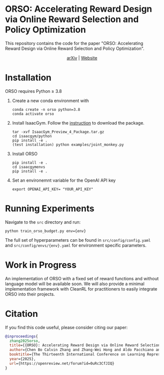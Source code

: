 # ORSO: Accelerating Reward Design via Online Reward Selection and Policy Optimization

This repository contains the code for the paper "ORSO: Accelerating Reward Design via Online Reward Selection and Policy Optimization".

<div align="center">

[arXiv](https://arxiv.org/abs/2410.13837) | [Website](https://calvincbzhang.github.io/orso-website/)

</div>

# Installation
ORSO requires Python ≥ 3.8

1. Create a new conda environment with
    ```
    conda create -n orso python=3.8
    conda activate orso
    ```

2. Install IsaacGym. Follow the [instruction](https://developer.nvidia.com/isaac-gym) to download the package.
    ```	
    tar -xvf IsaacGym_Preview_4_Package.tar.gz
    cd isaacgym/python
    pip install -e .
    (test installation) python examples/joint_monkey.py
    ```

3. Install ORSO
    ```
    pip install -e .
    cd isaacgymenvs
    pip install -e .
    ```

4. Set an environemnt variable for the OpenAI API key
    ```
    export OPENAI_API_KEY= "YOUR_API_KEY"
    ```

# Running Experiments

Navigate to the `src` directory and run:
```
python train_orso_budget.py env={env}
```
The full set of hyperparameters can be found in `src/config/config.yaml` and `src/config/envs/{env}.yaml` for environment specific parameters.

# Work in Progress
An implementation of ORSO with a fixed set of reward functions and without language model will be available soon. We will also provide a minimal implementation framework with CleanRL for practitioners to easily integrate ORSO into their projects.

# Citation
If you find this code useful, please consider citing our paper:
```bibtex
@inproceedings{
  zhang2025orso,
  title={{ORSO}: Accelerating Reward Design via Online Reward Selection and Policy Optimization},
  author={Chen Bo Calvin Zhang and Zhang-Wei Hong and Aldo Pacchiano and Pulkit Agrawal},
  booktitle={The Thirteenth International Conference on Learning Representations},
  year={2025},
  url={https://openreview.net/forum?id=0uRc3CfJIQ}
}
```
